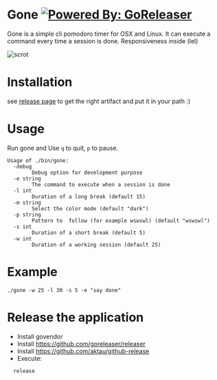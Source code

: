 # Gone [![Powered By: GoReleaser](https://img.shields.io/badge/powered%20by-goreleaser-green.svg?style=flat-square)](https://github.com/goreleaser)

Gone is a simple cli pomodoro timer for OSX and Linux. It can execute a
command every time a session is done. Responsiveness inside (lel)


![scrot](https://github.com/guillaumebreton/gone/raw/master/srot.png)


# Installation

see [release page](https://github.com/guillaumebreton/gone/releases) to get the
right artifact and put it in your path :)

# Usage
Run gone and Use ```q``` to quit, ```p``` to pause.

```
Usage of ./bin/gone:
  -debug
        Debug option for development purpose
  -e string
        The command to execute when a session is done
  -l int
        Duration of a long break (default 15)
  -m string
        Select the color mode (default "dark")
  -p string
        Pattern to  follow (for example wswswl) (default "wswswl")
  -s int
        Duration of a short break (default 5)
  -w int
        Duration of a working session (default 25)
```

# Example

```
./gone -w 25 -l 30 -s 5 -e "say done"
```

# Release the application

- Install govendor
- Install https://github.com/goreleaser/releaser
- Install https://github.com/aktau/github-release
- Execute:
```
  release
```
